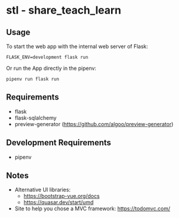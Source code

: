 # stl - share_teach_learn


## Usage
To start the web app with the internal web server of Flask:

    FLASK_ENV=development flask run

Or run the App directly in the pipenv:

    pipenv run flask run


## Requirements
* flask
* flask-sqlalchemy
* preview-generator (https://github.com/algoo/preview-generator)

## Development Requirements
* pipenv

## Notes

* Alternative UI libraries:
  - https://bootstrap-vue.org/docs
  - https://quasar.dev/start/umd
* Site to help you chose a MVC framework: https://todomvc.com/
